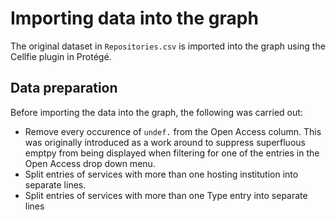 # Importing data into the graph

The original dataset in `Repositories.csv` is imported into the graph using the Cellfie plugin in Protégé.

## Data preparation

Before importing the data into the graph, the following was carried out:
- Remove every occurence of `undef.` from the Open Access column. This was originally introduced as a work around to suppress superfluous emptpy from being displayed when filtering for one of the entries in the Open Access drop down menu.
- Split entries of services with more than one hosting institution into separate lines.
- Split entries of services with more than one Type entry into separate lines
